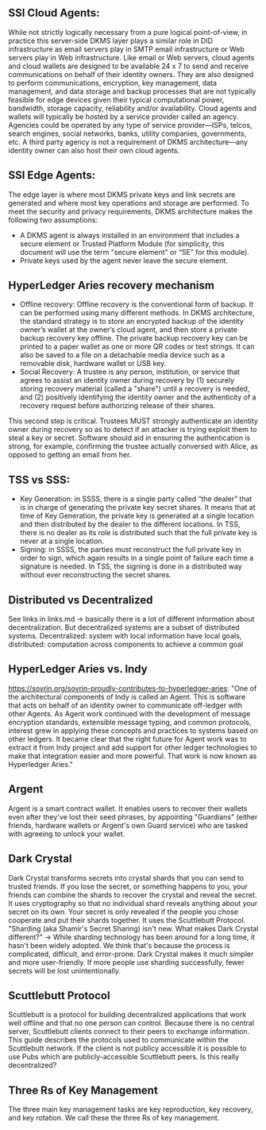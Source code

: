 ## SSI Cloud Agents:
While not strictly logically necessary from a pure logical point-of-view, in practice this server-side DKMS layer plays a similar role in DID infrastructure as email servers play in SMTP email infrastructure or Web servers play in Web infrastructure. Like email or Web servers, cloud agents and cloud wallets are designed to be available 24 x 7 to send and receive communications on behalf of their identity owners. They are also designed to perform communications, encryption, key management, data management, and data storage and backup processes that are not typically feasible for edge devices given their typical computational power, bandwidth, storage capacity, reliability and/or availability.
Cloud agents and wallets will typically be hosted by a service provider called an agency. Agencies could be operated by any type of service provider—ISPs, telcos, search engines, social networks, banks, utility companies, governments, etc. A third party agency is not a requirement of DKMS architecture—any identity owner can also host their own cloud agents.

## SSI Edge Agents:
The edge layer is where most DKMS private keys and link secrets are generated and where most key operations and storage are performed. To meet the security and privacy requirements, DKMS architecture makes the following two assumptions:
- A DKMS agent is always installed in an environment that includes a secure element or Trusted Platform Module (for simplicity, this document will use the term "secure element" or “SE” for this module).
- Private keys used by the agent never leave the secure element.

## HyperLedger Aries recovery mechanism
- Offline recovery: Offline recovery is the conventional form of backup. It can be performed using many different methods. In DKMS architecture, the standard strategy is to store an encrypted backup of the identity owner’s wallet at the owner’s cloud agent, and then store a private backup recovery key offline. The private backup recovery key can be printed to a paper wallet as one or more QR codes or text strings. It can also be saved to a file on a detachable media device such as a removable disk, hardware wallet or USB key.
- Social Recovery: A trustee is any person, institution, or service that agrees to assist an identity owner during recovery by (1) securely storing recovery material (called a "share") until a recovery is needed, and (2) positively identifying the identity owner and the authenticity of a recovery request before authorizing release of their shares.

This second step is critical. Trustees MUST strongly authenticate an identity owner during recovery so as to detect if an attacker is trying exploit them to steal a key or secret. Software should aid in ensuring the authentication is strong, for example, confirming the trustee actually conversed with Alice, as opposed to getting an email from her.

## TSS vs SSS:
- Key Generation: in SSSS, there is a single party called “the dealer” that is in charge of generating the private key secret shares. It means that at time of Key Generation, the private key is generated at a single location and then distributed by the dealer to the different locations. In TSS, there is no dealer as its role is distributed such that the full private key is never at a single location.
- Signing: in SSSS, the parties must reconstruct the full private key in order to sign, which again results in a single point of failure each time a signature is needed. In TSS, the signing is done in a distributed way without ever reconstructing the secret shares.

## Distributed vs Decentralized
See links in links.md -> basically there is a lot of different information about decentralization. But decentralized systems are a subset of distributed systems. Decentralized: system with local information have local goals, distributed: computation across components to achieve a common goal

## HyperLedger Aries vs. Indy
https://sovrin.org/sovrin-proudly-contributes-to-hyperledger-aries: "One of the architectural components of Indy is called an Agent. This is software that acts on behalf of an identity owner to communicate off-ledger with other Agents. As Agent work continued with the development of message encryption standards, extensible message typing, and common protocols, interest grew in applying these concepts and practices to systems based on other ledgers. It became clear that the right future for Agent work was to extract it from Indy project and add support for other ledger technologies to make that integration easier and more powerful. That work is now known as Hyperledger Aries."

## Argent
Argent is a smart contract wallet.
It enables users to recover their wallets even after they've lost their seed phrases, by appointing "Guardians" (either friends, hardware wallets or Argent's own Guard service) who are tasked with agreeing to unlock your wallet.

## Dark Crystal
Dark Crystal transforms secrets into crystal shards that you can send to trusted friends. If you lose the secret, or something happens to you, your friends can combine the shards to recover the crystal and reveal the secret.
It uses cryptography so that no individual shard reveals anything about your secret on its own. Your secret is only revealed if the people you chose cooperate and put their shards together. It uses the Scuttlebutt Protocol.
"Sharding (aka Shamir's Secret Sharing) isn't new. What makes Dark Crystal different?" -> While sharding technology has been around for a long time, it hasn't been widely adopted. We think that's because the process is complicated, difficult, and error-prone. Dark Crystal makes it much simpler and more user-friendly. If more people use sharding successfully, fewer secrets will be lost unintentionally.

## Scuttlebutt Protocol 
Scuttlebutt is a protocol for building decentralized applications that work well offline and that no one person can control. Because there is no central server, Scuttlebutt clients connect to their peers to exchange information. This guide describes the protocols used to communicate within the Scuttlebutt network.
If the client is not publicy accessible it is possible to use Pubs which are publicly-accessible Scuttlebutt peers. Is this really decentralized?

## Three Rs of Key Management
The three main key management tasks are key reproduction, key recovery, and key rotation. We call these the three Rs of key management.
